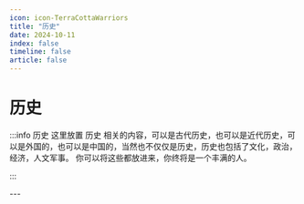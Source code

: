 ```yaml
---
icon: icon-TerraCottaWarriors
title: "历史"
date: 2024-10-11
index: false
timeline: false
article: false
---
```


# 历史

:::info 历史
这里放置 历史 相关的内容，可以是古代历史，也可以是近代历史，可以是外国的，也可以是中国的，当然也不仅仅是历史，历史也包括了文化，政治，经济，人文军事。
你可以将这些都放进来，你终将是一个丰满的人。

:::



<Catalog base="/study/history/" />
---